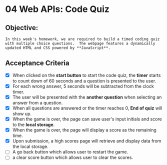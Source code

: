 # 04 Web APIs: Code Quiz

## Objective: 

    In this week's homework, we are required to build a timed coding quiz with multiple choice questions.  The webpage features a dynamically updated HTML and CSS powered by **JavaScript**.

## Acceptance Criteria
- [x] When clicked on the **start button** to start the code quiz, the **timer** starts to count down of 60 seconds and a question is presented to the user. 
- [x] For each wrong answer, 5 seconds will be subtracted from the clock timer. 
- [x] The user will be presented with the **another question** when selecting an answer from a question. 
- [x] When all questions are answered or the timer reaches 0, **End of quiz** will show up. 
- [x] When the game is over, the page can save user's input initials and score to the **local storage**.
- [x] When the game is over, the page will display a score as the remaining time. 
- [x] Upon submission, a high scores page will retrieve and display data from the local storage. 
- [ ] A go back button which allows user to restart the game.
- [ ] a clear score button which allows user to clear the scores.